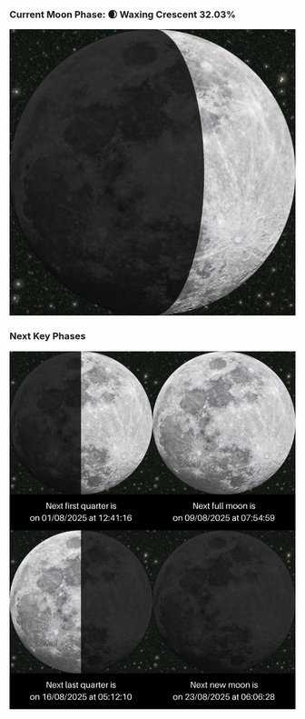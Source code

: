 ### Current Moon Phase: 🌒 Waxing Crescent 32.03%
![Moon Phase](moonphase.png)
### Next Key Phases
![Gallery](gallery.png)
